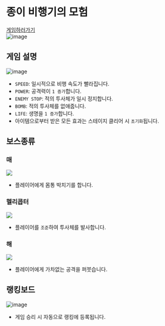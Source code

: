 # 종이 비행기의 모험
[게임하러가기](https://1st-award.github.io/MultiverseofMadness/) <br>
![image](https://user-images.githubusercontent.com/54760813/173228173-f05a68aa-3243-4830-b9ab-0b2da1d86f21.png) <br>

## 게임 설명
![image](https://user-images.githubusercontent.com/54760813/173228062-e9ef46ce-761d-45bf-81d9-70d5305723be.png) <br>
- `SPEED`: 일시적으로 비행 속도가 빨라집니다.
- `POWER`: 공격력이 `1 증가`합니다.
- `ENEMY STOP`: 적의 투사체가 일시 정지합니다.
- `BOMB`: 적의 투사체를 없애줍니다.
- `LIFE`: 생명을 `1 증가`합니다.<br>
- 아이템으로부터 받은 모든 효과는 스테이지 클리어 시 `초기화`됩니다.

## 보스종류
### 매
![](https://cdn.discordapp.com/attachments/966314530231681050/981778843494940672/sangwon_mae2.gif)
- 플레이어에게 몸통 박치기를 합니다.
### 헬리콥터
![](https://cdn.discordapp.com/attachments/966314530231681050/981778844728053760/sangwon_helicopter.gif)
- 플레이어를 `조준`하여 투사체를 발사합니다.
### 해 
![](https://cdn.discordapp.com/attachments/966314530231681050/981778844946145300/sangwon_hae.png)
- 플레이어에게 가차없는 공격을 퍼붓습니다.

## 랭킹보드
![image](https://user-images.githubusercontent.com/54760813/173228569-642f3482-47e8-4846-b372-961c89404dbf.png)
- 게임 승리 시 자동으로 랭킹에 등록됩니다.
